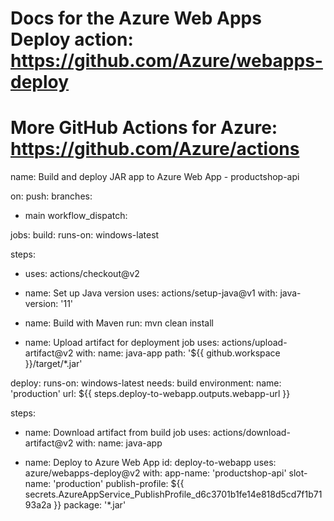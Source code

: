 # Docs for the Azure Web Apps Deploy action: https://github.com/Azure/webapps-deploy
# More GitHub Actions for Azure: https://github.com/Azure/actions

name: Build and deploy JAR app to Azure Web App - productshop-api

on:
push:
branches:
- main
  workflow_dispatch:

jobs:
build:
runs-on: windows-latest

steps:
- uses: actions/checkout@v2

- name: Set up Java version
  uses: actions/setup-java@v1
  with:
  java-version: '11'

- name: Build with Maven
  run: mvn clean install

- name: Upload artifact for deployment job
  uses: actions/upload-artifact@v2
  with:
  name: java-app
  path: '${{ github.workspace }}/target/*.jar'

deploy:
runs-on: windows-latest
needs: build
environment:
name: 'production'
url: ${{ steps.deploy-to-webapp.outputs.webapp-url }}

steps:
- name: Download artifact from build job
  uses: actions/download-artifact@v2
  with:
  name: java-app

- name: Deploy to Azure Web App
  id: deploy-to-webapp
  uses: azure/webapps-deploy@v2
  with:
  app-name: 'productshop-api'
  slot-name: 'production'
  publish-profile: ${{ secrets.AzureAppService_PublishProfile_d6c3701b1fe14e818d5cd7f1b7193a2a }}
  package: '*.jar'